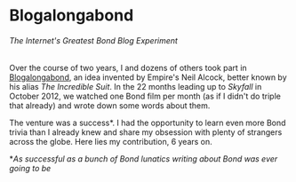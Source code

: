 # Blogalongabond

###### The Internet's Greatest Bond Blog Experiment

Over the course of two years, I and dozens of others took part in [Blogalongabond](http://theincrediblesuit.blogspot.co.uk/p/blogalongabond.html), an idea invented by Empire's Neil Alcock, better known by his alias *The Incredible Suit*. In the 22 months leading up to *Skyfall* in October 2012, we watched one Bond film per month (as if I didn't do triple that already) and wrote down some words about them.
 
The venture was a success*. I had the opportunity to learn even more Bond trivia than I already knew and share my obsession with plenty of strangers across the globe. Here lies my contribution, 6 years on. 
 
**As successful as a bunch of Bond lunatics writing about Bond was ever going to be*

